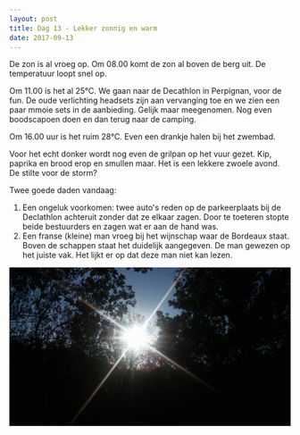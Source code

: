 ```yaml
---
layout: post
title: Dag 13 - Lekker zonnig en warm
date: 2017-09-13
---
```


De zon is al vroeg op. Om 08.00 komt de zon al boven de berg uit. De temperatuur loopt snel op.<br>

Om 11.00 is het al 25°C. We gaan naar de Decathlon in Perpignan, voor de fun. De oude verlichting headsets zijn aan vervanging toe en we zien een paar mmoie sets in de aanbieding. Gelijk maar meegenomen. Nog even boodscapoen doen en dan terug naar de camping.<br>

Om 16.00 uur is het ruim 28°C. Even een drankje halen bij het zwembad.<br>

Voor het echt donker wordt nog even de grilpan op het vuur gezet. Kip, paprika en brood erop en smullen maar. Het is een lekkere zwoele avond.<br>
De stilte voor de storm?<br>

Twee goede daden vandaag:<br>
1. Een ongeluk voorkomen: twee auto's reden op de parkeerplaats bij de Declathlon achteruit zonder dat ze elkaar zagen. Door te toeteren stopte beide bestuurders en zagen wat er aan de hand was.<br> 
2. Een franse (kleine) man vroeg bij het wijnschap waar de Bordeaux staat. Boven de schappen staat het duidelijk aangegeven. De man gewezen op het juiste vak. Het lijkt er op dat deze man niet kan lezen.<br>


![Opkomende zon]( https://github.com/Prudento-NL/2017-09-frankrijk/blob/master/images/dag13a.jpg?raw=true)
